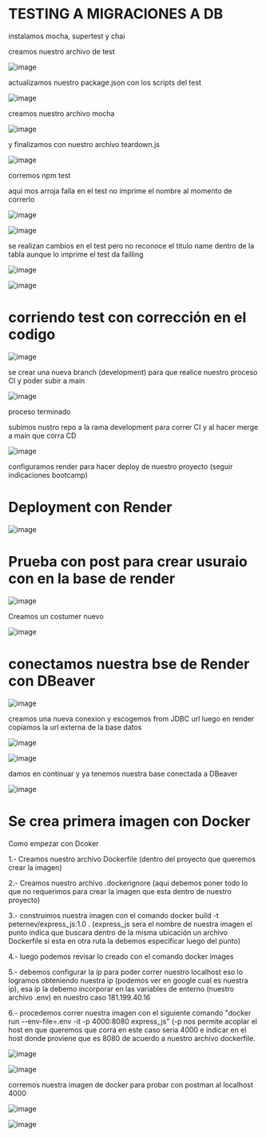 # TESTING A MIGRACIONES A DB

instalamos mocha, supertest y chai

creamos nuestro archivo de test

![image](https://user-images.githubusercontent.com/97038060/197907200-f63f70a0-125c-4634-a875-b701411a470b.png)


actualizamos nuestro package.json con los scripts del test

![image](https://user-images.githubusercontent.com/97038060/197907288-0424fc15-3833-4781-863f-eb31a468aceb.png)


creamos nuestro archivo mocha

![image](https://user-images.githubusercontent.com/97038060/197907357-7e76d921-7cad-48b6-88a2-9392673047c7.png)


y finalizamos con nuestro archivo teardown.js

![image](https://user-images.githubusercontent.com/97038060/197907467-f77cc554-1fe8-4ad3-8768-b57198584f80.png)


corremos npm test 

aqui mos arroja falla en el test no imprime el nombre al momento de correrlo

![image](https://user-images.githubusercontent.com/97038060/197907578-94356f47-b4ad-49b9-9594-a96389551dda.png)




![image](https://user-images.githubusercontent.com/97038060/197907611-44fc27f1-3555-4074-83b2-2de78592778d.png)


se realizan cambios en el test  pero no reconoce el titulo name dentro de la tabla aunque lo imprime el test da failling 

  ![image](https://user-images.githubusercontent.com/97038060/197958961-24438fe2-7f6c-4f14-ad96-d9befd3af091.png)


![image](https://user-images.githubusercontent.com/97038060/197959124-5285055e-b3c6-4a1f-948a-0b5b921d87d9.png)

# corriendo test con corrección en el codigo

![image](https://user-images.githubusercontent.com/97038060/198155453-15eff19b-5518-4179-ad28-ef5a7a1fe56d.png)


se crear una nueva branch (development) para que realice nuestro proceso CI y poder subir a main

![image](https://user-images.githubusercontent.com/97038060/199342611-f7e7ac1d-244e-4e33-ba10-4e8fd9708658.png)


proceso terminado


subimos nustro repo a la rama development para correr CI y al hacer merge a main que corra CD

![image](https://user-images.githubusercontent.com/97038060/199343454-b48e5bfa-4c7b-4fdd-8976-19ac8fec20c7.png)


configuramos render para hacer deploy de nuestro proyecto (seguir indicaciones bootcamp)

# Deployment con Render


![image](https://user-images.githubusercontent.com/97038060/199362274-6a199601-ec23-48bb-9693-918335cac3a9.png)


# Prueba con post para crear usuraio con en la base de render 

![image](https://user-images.githubusercontent.com/97038060/199410285-54c438e4-711f-4f81-a09a-a0c28ffc5534.png)

Creamos un costumer nuevo 

![image](https://user-images.githubusercontent.com/97038060/199410333-4a1679de-4f40-4024-ad9b-37106cc85c83.png)

# conectamos nuestra bse de Render con DBeaver

![image](https://user-images.githubusercontent.com/97038060/199410933-c64b3952-3659-4640-932d-85a596bd999e.png)

creamos una nueva conexion y escogemos from JDBC url
luego en render copiamos la url externa de la base datos 

![image](https://user-images.githubusercontent.com/97038060/199411239-696778b3-d332-4b45-8d6e-30a0dc2beb44.png)

![image](https://user-images.githubusercontent.com/97038060/199411440-cbb89fb8-7ac6-4daa-9d81-b83e93f96b84.png)

damos en continuar y ya tenemos nuestra base conectada a DBeaver


![image](https://user-images.githubusercontent.com/97038060/199411573-8d892532-59c0-4005-9577-a80b558d76b9.png)

# Se crea primera imagen con Docker 

Como empezar con Dcoker 

1.- Creamos nuestro archivo Dockerfile (dentro del proyecto que queremos crear la imagen)

2.- Creamos nuestro archivo .dockerignore (aqui debemos poner todo lo que no requerimos para crear la imagen que esta
dentro de nuestro proyecto)

3.- construimos nuestra imagen con el comando docker build -t peternev/express_js:1.0 . (express_js sera el nombre de nuestra imagen el punto indica que
buscara dentro de la misma ubicación un archivo Dockerfile si  esta en otra ruta la debemos especificar luego del punto)

4.- luego podemos revisar lo creado con el comando docker images

5.- debemos configurar la ip para poder correr nuestro localhost eso lo logramos obteniendo nuestra ip (podemos ver en 
google cual es nuestra ip), esa ip la debemo incorporar en las variables de enterno (nuestro archivo .env) en nuestro 
caso 181.199.40.16

6.- procedemos correr nuestra imagen con el siguiente comando "docker run --env-file=.env -it -p 4000:8080 express_js" 
(-p nos permite acoplar el host en que queremos que corra en este caso seria 4000 e indicar en el host donde 
proviene que es 8080 de acuerdo a nuestro archivo dockerfile.

![image](https://user-images.githubusercontent.com/97038060/199912903-1a71e01b-f01c-4866-b883-971c07137e60.png)

![image](https://user-images.githubusercontent.com/97038060/199913866-c1594863-0b37-4297-8c8b-370fee21e176.png)



corremos nuestra imagen de docker para probar con postman al localhost 4000

![image](https://user-images.githubusercontent.com/97038060/199913152-7711b9aa-8314-4a5f-94e1-3cc2bf19e074.png)

![image](https://user-images.githubusercontent.com/97038060/199913947-80ed1471-ef02-4dd3-a07e-3185b7fd389e.png)


































